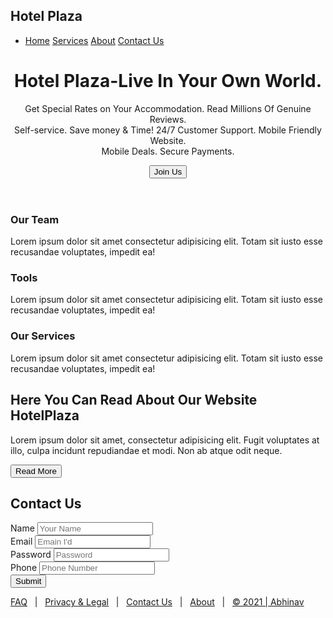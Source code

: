 <!DOCTYPE html>
<html lang="en">
<head>
    <meta charset="UTF-8">
    <meta http-equiv="X-UA-Compatible" content="IE=edge">
    <meta name="viewport" content="width=device-width, initial-scale=1.0">
    <link rel="stylesheet" href="style.css">
    <script src="https://kit.fontawesome.com/2c7172fbd6.js" crossorigin="anonymous"></script>  <!--foricons-->
    <title>Hotel Plaza</title>
</head>
<body>
    <nav class="navbar">
        <h1 class="logo"><span class="color-text">Hotel</span> Plaza</h1>
        <ul>
            <li>
                <a href="#">Home</a>
                <a href="#Services">Services</a>
                <a href="#About">About</a>
                <a href="#Contact">Contact Us</a>
            </li>
        </ul>
    </nav>
    <header class="header">
        <div>
            <h1 class="head-text">Hotel Plaza-Live In Your Own World.</h1>
            <p class="text1">Get Special Rates on Your Accommodation. Read Millions Of Genuine Reviews. <br> Self-service. Save money & Time! 24/7 Customer Support. Mobile Friendly Website. <br> Mobile Deals. Secure Payments.</p>
            <button class="btn">Join Us</button>
        </div>
    </header>
 <!--From here I started a new section of icons-->
 <section id="Services" class="container">
     <div class="cards">
         <i class="fas fa-users fa-3x"></i>
         <h3 class="Services-h3">Our Team</h3>
         <p class="cards-p">Lorem ipsum dolor sit amet consectetur adipisicing elit. Totam sit iusto esse recusandae voluptates, impedit ea!</p>
     </div>
     <div class="cards">
        <i class="fas fa-tools fa-3x"></i>
         <h3 class="Services-h3">Tools</h3>
        <p class="cards-p">Lorem ipsum dolor sit amet consectetur adipisicing elit. Totam sit iusto esse recusandae voluptates, impedit ea!</p>
     </div>
     <div class="cards">
        <i class="fas fa-headset fa-3x"></i>
        <h3 class="Services-h3">Our Services</h3>
        <p class="cards-p">Lorem ipsum dolor sit amet consectetur adipisicing elit. Totam sit iusto esse recusandae voluptates, impedit ea!</p>
     </div>
 </section> 
 <section id="About">
     <div class="About">
        <h1 class="About-h1">Here You Can Read About Our Website HotelPlaza</h1>
        <p class="About-p">Lorem ipsum dolor sit amet, consectetur adipisicing elit. Fugit voluptates at illo, culpa incidunt repudiandae et modi. Non ab atque odit neque.</p>
        <button class="About-btn">Read More</button>
     </div>
 </section>  
 <section id="Contact">
     <div class="Contact-div" id="img">
         <h1 class="f-h1">Contact Us</h1>
         <div class="form">
            <form>
                <label>Name</label>
                <input type="text" name="Name" placeholder="Your Name"><br>
                <label>Email</label>
                <input type="email" name="Email" placeholder="Emain I'd"><br>
                <label>Password</label>
                <input type="password" name="Password" placeholder="Password"><br>
                <label>Phone</label>
                <input type="number" name="Number" placeholder="Phone Number"><br>
                <button class="f-btn">Submit</button>
            </form>
         </div>
     </div>
 </section>
 <footer class="footer">
    <a href="#">FAQ</a> &nbsp; | &nbsp;
    <a href="#">Privacy & Legal</a> &nbsp; | &nbsp;
    <a href="#Contact">Contact Us</a> &nbsp; | &nbsp;
    <a href="#About">About</a> &nbsp; | &nbsp;
    <a class="copyright" href="#">&copy; 2021 | Abhinav</a>
</footer>
</body>
</html>

